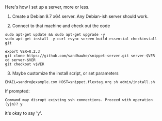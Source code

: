Here's how I set up a server, more or less.

1. Create a Debian 9.7 x64 server. Any Debian-ish server should work.

2. Connect to that machine and check out the code

```
sudo apt-get update && sudo apt-get upgrade -y
sudo apt-get install -y curl rsync screen build-essential checkinstall git

export VER=0.2.3
git clone https://github.com/sandhawke/snippet-server.git server-$VER
cd server-$VER
git checkout v$VER
```

3. Maybe customize the install script, or set parameters

```           
EMAIL=sandro@example.com HOST=snippet.flextag.org sh admin/install.sh
```

If prompted:

```
Command may disrupt existing ssh connections. Proceed with operation (y|n)? y
```

it's okay to say 'y'.
